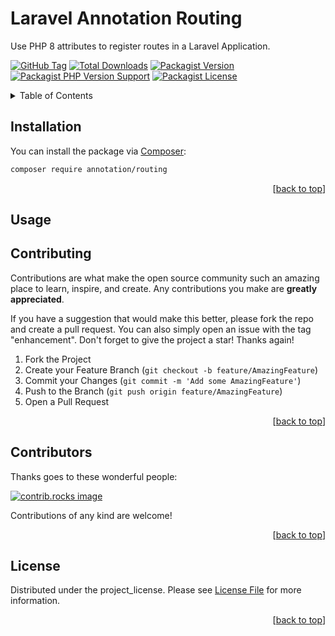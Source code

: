 <a id="readme-top"></a>

# Laravel Annotation Routing

Use PHP 8 attributes to register routes in a Laravel Application.

[![GitHub Tag][GitHub Tag]][GitHub Tag URL]
[![Total Downloads][Total Downloads]][Packagist URL]
[![Packagist Version][Packagist Version]][Packagist URL]
[![Packagist PHP Version Support][Packagist PHP Version Support]][Repository URL]
[![Packagist License][Packagist License]][Repository URL]

<!-- TABLE OF CONTENTS -->
<details>
    <summary>Table of Contents</summary>
    <ol>
        <li><a href="#installation">Installation</a></li>
        <li><a href="#usage">Usage</a></li>
        <li><a href="#contributing">Contributing</a></li>
        <li><a href="#contributors">Contributors</a></li>
        <li><a href="#license">License</a></li>
    </ol>
</details>

<!-- INSTALLATION -->

## Installation

You can install the package via [Composer]:

```bash
composer require annotation/routing
```

<p align="right">[<a href="#readme-top">back to top</a>]</p>

<!-- USAGE EXAMPLES -->

## Usage



<!-- CONTRIBUTING -->

## Contributing

Contributions are what make the open source community such an amazing place to learn, inspire, and create. Any contributions you make are **greatly appreciated**.

If you have a suggestion that would make this better, please fork the repo and create a pull request. You can also simply open an issue with the tag "enhancement".
Don't forget to give the project a star! Thanks again!

1. Fork the Project
2. Create your Feature Branch (`git checkout -b feature/AmazingFeature`)
3. Commit your Changes (`git commit -m 'Add some AmazingFeature'`)
4. Push to the Branch (`git push origin feature/AmazingFeature`)
5. Open a Pull Request

<p align="right">[<a href="#readme-top">back to top</a>]</p>

<!-- CONTRIBUTORS -->

## Contributors

Thanks goes to these wonderful people:

<a href="https://github.com/dependencies-packagist/routing/graphs/contributors">
  <img src="https://contrib.rocks/image?repo=dependencies-packagist/routing" alt="contrib.rocks image" />
</a>

Contributions of any kind are welcome!

<p align="right">[<a href="#readme-top">back to top</a>]</p>

<!-- LICENSE -->

## License

Distributed under the project_license. Please see [License File] for more information.

<p align="right">[<a href="#readme-top">back to top</a>]</p>

[GitHub Tag]: https://img.shields.io/github/v/tag/dependencies-packagist/routing

[Total Downloads]: https://img.shields.io/packagist/dt/annotation/routing?style=flat-square

[Packagist Version]: https://img.shields.io/packagist/v/annotation/routing

[Packagist PHP Version Support]: https://img.shields.io/packagist/php-v/annotation/routing

[Packagist License]: https://img.shields.io/github/license/dependencies-packagist/routing

[Packagist URL]: https://packagist.org/packages/annotation/routing

[Repository URL]: https://github.com/dependencies-packagist/routing

[GitHub Open Issues]: https://github.com/dependencies-packagist/routing/issues

[GitHub Tag URL]: https://github.com/dependencies-packagist/routing/tagsv

[License File]: https://github.com/dependencies-packagist/routing/blob/main/LICENSE

[Composer]: https://getcomposer.org
